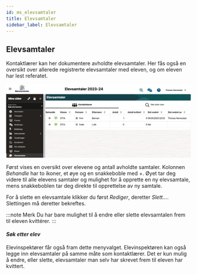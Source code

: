 ```yaml
---
id: ms_elevsamtaler
title: Elevsamtaler
sidebar_label: Elevsamtaler
---
```

## Elevsamtaler
Kontaktlærer kan her dokumentere avholdte elevsamtaler. Her fås også en oversikt over allerede registrerte elevsamtaler med eleven, og om eleven har lest referatet. 

![bilde](/img/ms_elevsamtaler.png 'Elevsamtaler')

Først vises en oversikt over elevene og antall avholdte samtaler. Kolonnen _Behandle_ har to ikoner, et øye og en snakkeboble med +. Øyet tar deg videre til alle elevens samtaler og mulighet for å opprette en ny elevsamtale, mens snakkeboblen tar deg direkte til opprettelse av ny samtale. 

For å slette en elevsamtale klikker du først _Rediger_, deretter _Slett..._. Slettingen må deretter bekreftes.

:::note Merk
Du har bare mulighet til å endre eller slette elevsamtalen frem til eleven kvittérer. 
:::

#### _Søk etter elev_
Elevinspektører får også fram dette menyvalget. Elevinspektøren kan også legge inn elevsamtaler på samme måte som kontaktlærer. Det er kun mulig å endre, eller slette, elevsamtaler man selv har skrevet frem til eleven har kvittert.
